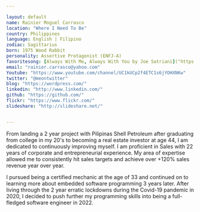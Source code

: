 ```yaml
---

layout: default
name: Rainier Moguel Carrasco
location: "Where I Need To Be"
country: Philippines
language: English | Filipino
zodiac: Sagittarius
born: 1975 Wood Rabbit
personality: Assertive Protagonist (ENFJ-A)
favoritesong: [Always With Me, Always With You by Joe Satriani]("https://youtu.be/VI57QHL6ge0")
email: "rainier.carrasco@yahoo.com"
Youtube: "https://www.youtube.com/channel/UC1kUCp2f4ETC1s6jYOHXNKw"
twitter: "@meontwitter"
blog: "https://wordpress.com/"
linkedin: "http://www.linkedin.com/"
github: "https://github.com/"
flickr: "https://www.flickr.com/"
slideshare: "http://slideshare.net/"


---
```


From landing a 2 year project with Pilipinas Shell Petroleum after graduating from college in my 20's to becoming a real estate investor at age 44, I am dedicated to continuously improving myself.  I am proficient in Sales with 22 years of corporate and entrepreneurial experience. My area of expertise allowed me to consistently hit sales targets and achieve over +120% sales revenue year over year.

I pursued being a certified mechanic at the age of 33 and continued on to learning more about embedded software programming 3 years later.  After living through the 2 year erratic lockdowns during the Covid-19 pandemic in 2020, I decided to push further my programming skills into being a full-fledged software engineer in 2022.  

